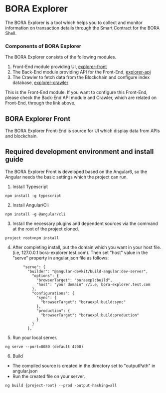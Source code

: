 # BORA Explorer
The BORA Explorer is a tool which helps you to collect and monitor information on transaction details through the Smart Contract for the BORA Shell.


### Components of BORA Explorer
The BORA Explorer consists of the following modules.
1. Front-End module providing UI, [explorer-front](https://github.com/BoraEcosystem/explorer-front) 
2. The Back-End module providing API for the Front-End, [explorer-api](https://github.com/BoraEcosystem/explorer-api)
3. The Crawler to fetch data from the Blockchain and configure index database, [explorer-crawler](https://github.com/BoraEcosystem/explorer-crawler)

This is the Front-End module. If you want to configure this Front-End, please check the Back-End API module and Crawler, which are related on Front-End, through the link above.


## BORA Explorer Front

The BORA Explorer Front-End is source for UI which display data from APIs and blockchain.

## Required development environment and install guide

The BORA Explorer Front is developed based on the Angular6, so the Angular needs the basic settings which the project can run.

1. Install Typescript  
```
npm install -g typescript
```
2. Install Angular/Cli  
```
npm install -g @angular/cli
```
3. Install the necessary plugins and dependent sources via the command at the root of the project cloned.
```
project root>npm install
```
4. After completing install, put the domain which you want in your host file.(i.e, 127.0.0.1 bora-explorer.test.com). Then set "host" value in the "serve" property in angular.json file as follows:
```
        "serve": {
          "builder": "@angular-devkit/build-angular:dev-server",
            "options": {
              "browserTarget": "boraexpl:build",
              "host": "your domain" //i.e, bora-explorer.test.com
            },
            "configurations": {
              "sync": {
                "browserTarget": "boraexpl:build:sync"
              },
              "production": {
                "browserTarget": "boraexpl:build:production"
              }
            }
          },
```
5. Run your local server.
```
ng serve --port=8080 (default 4200)
```
6. Build
- The compiled source is created in the directory set to "outputPath" in angular.json
- Run the created file on your server. 
```
ng build {project-root} --prod -output-hashing=all
```
